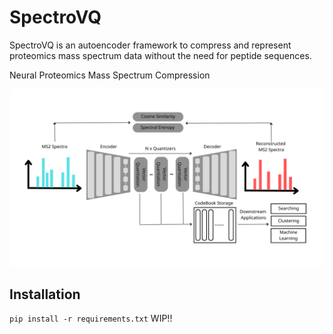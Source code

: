 # SpectroVQ
SpectroVQ is an autoencoder framework to compress and represent proteomics mass spectrum data without the need for peptide sequences.

Neural Proteomics Mass Spectrum Compression

![](https://github.com/kenll99minecart/SpectroVQ/blob/main/RVQ.png)

## Installation

`pip install -r requirements.txt`
WIP!!
